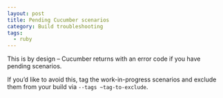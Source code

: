 ```yaml
---
layout: post
title: Pending Cucumber scenarios
category: Build troubleshooting
tags:
  - ruby
---
```


This is by design – Cucumber returns with an error code if you have pending scenarios.

If you’d like to avoid this, tag the work-in-progress scenarios and exclude them from your build via `--tags ~tag-to-exclude`.
